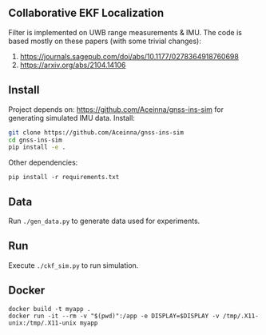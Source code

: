 ## Collaborative EKF Localization 

Filter is implemented on UWB range measurements & IMU. The code is based mostly on these papers (with some trivial changes):

1. https://journals.sagepub.com/doi/abs/10.1177/0278364918760698
2. https://arxiv.org/abs/2104.14106

## Install

Project depends on: https://github.com/Aceinna/gnss-ins-sim for generating simulated IMU data. Install:

```bash
git clone https://github.com/Aceinna/gnss-ins-sim
cd gnss-ins-sim
pip install -e .
```

Other dependencies:

```
pip install -r requirements.txt
```

## Data

Run `./gen_data.py` to generate data used for experiments.

## Run

Execute `./ckf_sim.py` to run simulation.

## Docker

```
docker build -t myapp .
docker run -it --rm -v "$(pwd)":/app -e DISPLAY=$DISPLAY -v /tmp/.X11-unix:/tmp/.X11-unix myapp
```

